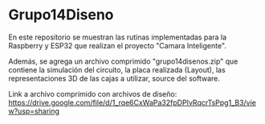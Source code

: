 # Grupo14Diseno
En este repositorio se muestran las rutinas implementadas para la Raspberry y ESP32 que realizan el proyecto "Camara Inteligente".

Además, se agrega un archivo comprimido "grupo14disenos.zip" que contiene la simulación del circuito, la placa realizada (Layout), las representaciones 3D de las cajas a utilizar, source del software.

Link a archivo comprimido con archivos de diseño: https://drive.google.com/file/d/1_rqe6CxWaPa32fpDPIvRqcrTsPpg1_B3/view?usp=sharing
